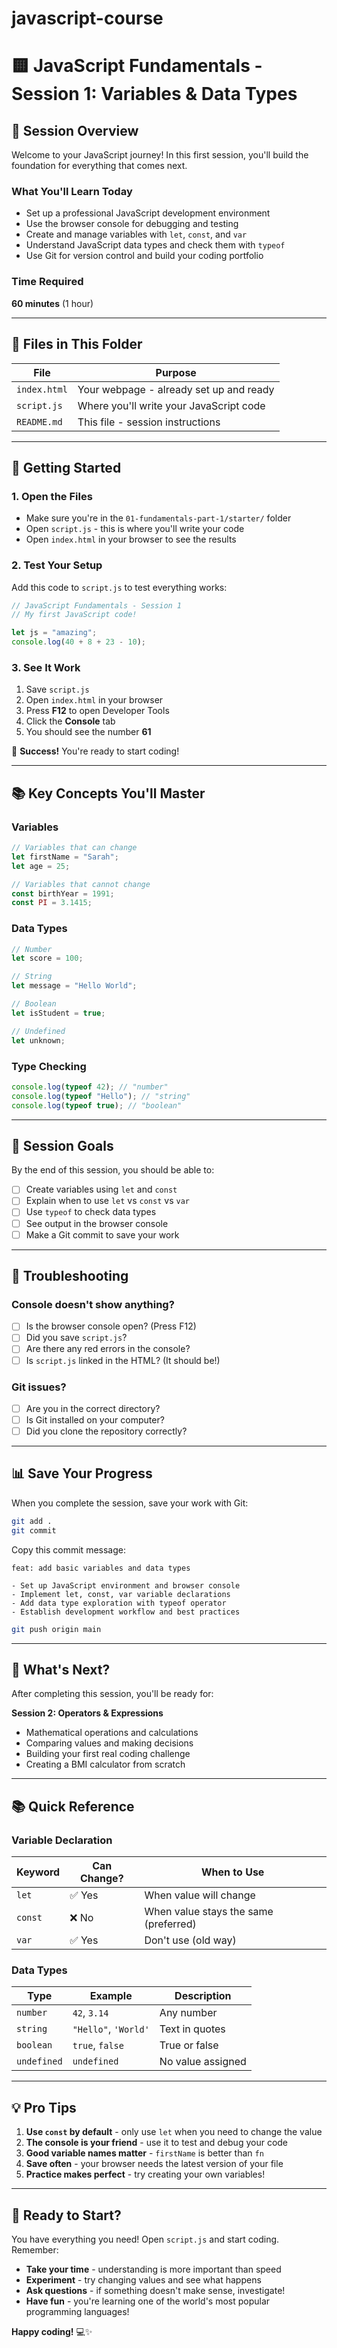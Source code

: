 # javascript-course

# 🟨 JavaScript Fundamentals - Session 1: Variables & Data Types

## 🎯 Session Overview

Welcome to your JavaScript journey! In this first session, you'll build the foundation for everything that comes next.

### What You'll Learn Today

- Set up a professional JavaScript development environment
- Use the browser console for debugging and testing
- Create and manage variables with `let`, `const`, and `var`
- Understand JavaScript data types and check them with `typeof`
- Use Git for version control and build your coding portfolio

### Time Required

**60 minutes** (1 hour)

---

## 📁 Files in This Folder

| File         | Purpose                                 |
| ------------ | --------------------------------------- |
| `index.html` | Your webpage - already set up and ready |
| `script.js`  | Where you'll write your JavaScript code |
| `README.md`  | This file - session instructions        |

---

## 🚀 Getting Started

### 1. Open the Files

- Make sure you're in the `01-fundamentals-part-1/starter/` folder
- Open `script.js` - this is where you'll write your code
- Open `index.html` in your browser to see the results

### 2. Test Your Setup

Add this code to `script.js` to test everything works:

```javascript
// JavaScript Fundamentals - Session 1
// My first JavaScript code!

let js = "amazing";
console.log(40 + 8 + 23 - 10);
```

### 3. See It Work

1. Save `script.js`
2. Open `index.html` in your browser
3. Press **F12** to open Developer Tools
4. Click the **Console** tab
5. You should see the number **61**

🎉 **Success!** You're ready to start coding!

---

## 📚 Key Concepts You'll Master

### Variables

```javascript
// Variables that can change
let firstName = "Sarah";
let age = 25;

// Variables that cannot change
const birthYear = 1991;
const PI = 3.1415;
```

### Data Types

```javascript
// Number
let score = 100;

// String
let message = "Hello World";

// Boolean
let isStudent = true;

// Undefined
let unknown;
```

### Type Checking

```javascript
console.log(typeof 42); // "number"
console.log(typeof "Hello"); // "string"
console.log(typeof true); // "boolean"
```

---

## 🎯 Session Goals

By the end of this session, you should be able to:

- [ ] Create variables using `let` and `const`
- [ ] Explain when to use `let` vs `const` vs `var`
- [ ] Use `typeof` to check data types
- [ ] See output in the browser console
- [ ] Make a Git commit to save your work

---

## 🔧 Troubleshooting

### Console doesn't show anything?

- [ ] Is the browser console open? (Press F12)
- [ ] Did you save `script.js`?
- [ ] Are there any red errors in the console?
- [ ] Is `script.js` linked in the HTML? (It should be!)

### Git issues?

- [ ] Are you in the correct directory?
- [ ] Is Git installed on your computer?
- [ ] Did you clone the repository correctly?

---

## 📊 Save Your Progress

When you complete the session, save your work with Git:

```bash
git add .
git commit
```

Copy this commit message:

```
feat: add basic variables and data types

- Set up JavaScript environment and browser console
- Implement let, const, var variable declarations
- Add data type exploration with typeof operator
- Establish development workflow and best practices
```

```bash
git push origin main
```

---

## 🚀 What's Next?

After completing this session, you'll be ready for:

**Session 2: Operators & Expressions**

- Mathematical operations and calculations
- Comparing values and making decisions
- Building your first real coding challenge
- Creating a BMI calculator from scratch

---

## 📚 Quick Reference

### Variable Declaration

| Keyword | Can Change? | When to Use                           |
| ------- | ----------- | ------------------------------------- |
| `let`   | ✅ Yes      | When value will change                |
| `const` | ❌ No       | When value stays the same (preferred) |
| `var`   | ✅ Yes      | Don't use (old way)                   |

### Data Types

| Type        | Example              | Description       |
| ----------- | -------------------- | ----------------- |
| `number`    | `42`, `3.14`         | Any number        |
| `string`    | `"Hello"`, `'World'` | Text in quotes    |
| `boolean`   | `true`, `false`      | True or false     |
| `undefined` | `undefined`          | No value assigned |

---

## 💡 Pro Tips

1. **Use `const` by default** - only use `let` when you need to change the value
2. **The console is your friend** - use it to test and debug your code
3. **Good variable names matter** - `firstName` is better than `fn`
4. **Save often** - your browser needs the latest version of your file
5. **Practice makes perfect** - try creating your own variables!

---

## 🎉 Ready to Start?

You have everything you need! Open `script.js` and start coding. Remember:

- **Take your time** - understanding is more important than speed
- **Experiment** - try changing values and see what happens
- **Ask questions** - if something doesn't make sense, investigate!
- **Have fun** - you're learning one of the world's most popular programming languages!

**Happy coding!** 💻✨
